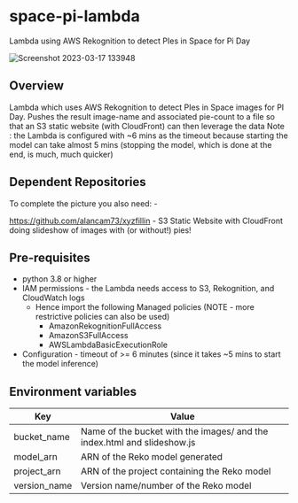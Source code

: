 # space-pi-lambda
Lambda using AWS Rekognition to detect PIes in Space for Pi Day

![Screenshot 2023-03-17 133948](https://user-images.githubusercontent.com/57327440/226037620-7cb9ee53-7c3e-4275-a3e7-d5fbcfc7436a.png "Space PI website")

## Overview
Lambda which uses AWS Rekognition to detect PIes in Space images for PI Day.
Pushes the result image-name and associated pie-count to a file
so that an S3 static website (with CloudFront) can then leverage the data
Note : the Lambda is configured with ~6 mins as the timeout because starting 
the model can take almost 5 mins (stopping the model, which is done at the end,
is much, much quicker)


## Dependent Repositories
To complete the picture you also need: -

https://github.com/alancam73/xyzfillin - S3 Static Website with CloudFront doing slideshow of images with (or without!) pies!


## Pre-requisites
* python 3.8 or higher
* IAM permissions - the Lambda needs access to S3, Rekognition, and CloudWatch logs
  * Hence import the following Managed policies (NOTE - more restrictive policies can also be used)
     * AmazonRekognitionFullAccess
     * AmazonS3FullAccess
     * AWSLambdaBasicExecutionRole
* Configuration - timeout of >= 6 minutes (since it takes ~5 mins to start the model inference)


## Environment variables
Key           | Value
------------- | -------------
bucket_name   | Name of the bucket with the images/ and the index.html and slideshow.js
model_arn     | ARN of the Reko model generated
project_arn   | ARN of the project containing the Reko model
version_name  | Version name/number of the Reko model

	          
	        
	       
